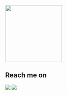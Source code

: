<!-- ## Stats -->
<!-- <div align="center"> -->
<!--   <img height="180em" src="https://github-readme-stats-eight-theta.vercel.app/api?username=rafidzia&show_icons=true&theme=algolia&include_all_commits=true&count_private=true"/> -->
  <img height="180em" src="https://github-readme-stats-eight-theta.vercel.app/api/top-langs/?username=rafidzia&layout=compact&langs_count=8&theme=algolia"/>
<!-- </div> -->

## Reach me on
<a href = "mailto:faridabdul1406@gmail.com"><img src="https://img.shields.io/badge/gmail-%23EA4335.svg?&style=for-the-badge&logo=gmail&logoColor=white" /></a>
<a href = "https://www.linkedin.com/in/farid-abdul-aziz-259118198/"><img src="https://img.shields.io/badge/linkedin-%230A66C2.svg?&style=for-the-badge&logo=linkedin&logoColor=white" /></a>


